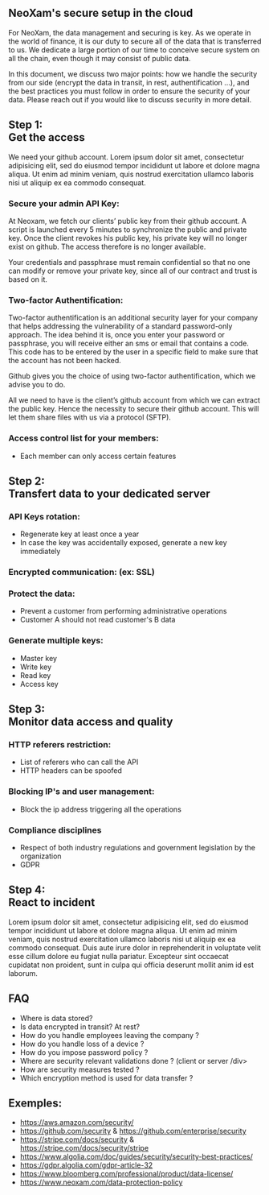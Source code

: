 ## NeoXam's secure setup in the cloud

For NeoXam, the data management and securing is key. As we operate in the world of finance, it is our duty to secure all of the data that is transferred to us. We dedicate a large portion of our time to conceive secure system on all the chain, even though it may consist of public data.

In this document, we discuss two major points: how we handle the security from our side (encrypt the data in transit, in rest, authentification ...), and the best practices you must follow in order to ensure the security of your data. Please reach out if you would like to discuss security in more detail.

<!-- ## How to minimize the probability of your data being leaked -->
## Step 1:<br>Get the access

We need your github account.
Lorem ipsum dolor sit amet, consectetur adipisicing elit, sed do eiusmod tempor incididunt ut labore et dolore magna aliqua. Ut enim ad minim veniam, quis nostrud exercitation ullamco laboris nisi ut aliquip ex ea commodo consequat.

### Secure your admin API Key:

At Neoxam, we fetch our clients’ public key from their github account. A script is launched every 5 minutes to synchronize the public and private key. Once the client revokes his public key, his private key will no longer exist on github. The access therefore is no longer available.

Your credentials and passphrase must remain confidential so that no one can modify or remove your private key, since all of our contract and trust is based on it.

### Two-factor Authentification:

Two-factor authentification is an additional security layer for your company that helps addressing the vulnerability of a standard password-only approach. The idea behind it is, once you enter your password or passphrase, you will receive either an sms or email that contains a code. This code has to be entered by the user in a specific field to make sure that the account has not been hacked.

Github gives you the choice of using two-factor authentification, which we advise you to do.

All we need to have is the client’s github account from which we can extract the public key. Hence the necessity to secure their github account. This will let them share files with us via a protocol (SFTP).

### Access control list for your members:

- Each member can only access certain features

<!-- ## Make your information more secure -->
## Step 2:<br>Transfert data to your dedicated server

### API Keys rotation:

- Regenerate key at least once a year
- In case the key was accidentally exposed, generate a new key immediately

### Encrypted communication: (ex: SSL)

### Protect the data:

- Prevent a customer from performing administrative operations
- Customer A should not read customer's B data

### Generate multiple keys:

- Master key
- Write key
- Read key
- Access key

<!-- ## Infrastructure Monitoring -->
## Step 3:<br>Monitor data access and quality

### HTTP referers restriction:

- List of referers who can call the API
- HTTP headers can be spoofed

### Blocking IP's and user management:

- Block the ip address triggering all the operations

### Compliance disciplines

- Respect of both industry regulations and government legislation by the organization
- GDPR

## Step 4:<br>React to incident

Lorem ipsum dolor sit amet, consectetur adipisicing elit, sed do eiusmod tempor incididunt ut labore et dolore magna aliqua. Ut enim ad minim veniam, quis nostrud exercitation ullamco laboris nisi ut aliquip ex ea commodo consequat. Duis aute irure dolor in reprehenderit in voluptate velit esse cillum dolore eu fugiat nulla pariatur. Excepteur sint occaecat cupidatat non proident, sunt in culpa qui officia deserunt mollit anim id est laborum.

## FAQ

- Where is data stored?
- Is data encrypted in transit? At rest?
- How do you handle employees leaving the company ?
- How do you handle loss of a device ?
- How do you impose password policy ?
- Where are security relevant validations done ? (client or server /div>
- How are security measures tested ?
- Which encryption method is used for data transfer ?

## Exemples:

- https://aws.amazon.com/security/
- https://github.com/security & https://github.com/enterprise/security
- https://stripe.com/docs/security & https://stripe.com/docs/security/stripe
- https://www.algolia.com/doc/guides/security/security-best-practices/
- https://gdpr.algolia.com/gdpr-article-32
- https://www.bloomberg.com/professional/product/data-license/
- https://www.neoxam.com/data-protection-policy
